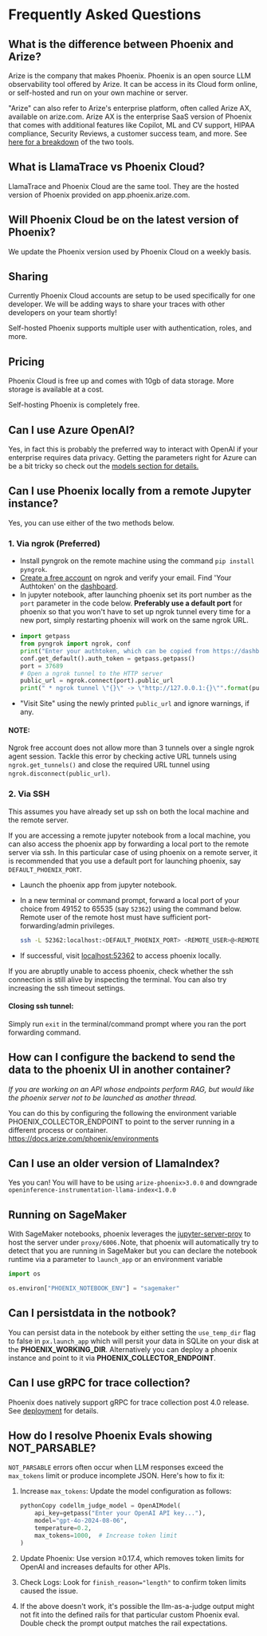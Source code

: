 # Frequently Asked Questions

## What is the difference between Phoenix and Arize?

Arize is the company that makes Phoenix. Phoenix is an open source LLM observability tool offered by Arize. It can be access in its Cloud form online, or self-hosted and run on your own machine or server.

"Arize" can also refer to Arize's enterprise platform, often called Arize AX, available on arize.com. Arize AX is the enterprise SaaS version of Phoenix that comes with additional features like Copilot, ML and CV support, HIPAA compliance, Security Reviews, a customer success team, and more. See [here for a breakdown](https://phoenix.arize.com/pricing/) of the two tools.

## What is LlamaTrace vs Phoenix Cloud?

LlamaTrace and Phoenix Cloud are the same tool. They are the hosted version of Phoenix provided on app.phoenix.arize.com.

## Will Phoenix Cloud be on the latest version of Phoenix?

We update the Phoenix version used by Phoenix Cloud on a weekly basis.

## Sharing

Currently Phoenix Cloud accounts are setup to be used specifically for one developer. We will be adding ways to share your traces with other developers on your team shortly!

Self-hosted Phoenix supports multiple user with authentication, roles, and more.

## Pricing

Phoenix Cloud is free up and comes with 10gb of data storage. More storage is available at a cost.

Self-hosting Phoenix is completely free.

## Can I use Azure OpenAI?

Yes, in fact this is probably the preferred way to interact with OpenAI if your enterprise requires data privacy. Getting the parameters right for Azure can be a bit tricky so check out the [models section for details.](../api/evaluation-models.md#azure-openai)

## Can I use Phoenix locally from a remote Jupyter instance?

Yes, you can use either of the two methods below.

### 1. Via ngrok (Preferred)

* Install pyngrok on the remote machine using the command `pip install pyngrok`.
* [Create a free account](https://ngrok.com/) on ngrok and verify your email. Find 'Your Authtoken' on the [dashboard](https://dashboard.ngrok.com/auth).
* In jupyter notebook, after launching phoenix set its port number as the `port` parameter in the code below. **Preferably use a default port** for phoenix so that you won't have to set up ngrok tunnel every time for a new port, simply restarting phoenix will work on the same ngrok URL.
* ```python
  import getpass
  from pyngrok import ngrok, conf
  print("Enter your authtoken, which can be copied from https://dashboard.ngrok.com/auth")
  conf.get_default().auth_token = getpass.getpass()
  port = 37689
  # Open a ngrok tunnel to the HTTP server
  public_url = ngrok.connect(port).public_url
  print(" * ngrok tunnel \"{}\" -> \"http://127.0.0.1:{}\"".format(public_url, port))
  ```
* "Visit Site" using the newly printed `public_url` and ignore warnings, if any.

#### NOTE:

Ngrok free account does not allow more than 3 tunnels over a single ngrok agent session. Tackle this error by checking active URL tunnels using `ngrok.get_tunnels()` and close the required URL tunnel using `ngrok.disconnect(public_url)`.

### 2. Via SSH

This assumes you have already set up ssh on both the local machine and the remote server.

If you are accessing a remote jupyter notebook from a local machine, you can also access the phoenix app by forwarding a local port to the remote server via ssh. In this particular case of using phoenix on a remote server, it is recommended that you use a default port for launching phoenix, say `DEFAULT_PHOENIX_PORT`.

* Launch the phoenix app from jupyter notebook.
*   In a new terminal or command prompt, forward a local port of your choice from 49152 to 65535 (say `52362`) using the command below. Remote user of the remote host must have sufficient port-forwarding/admin privileges.

    ```bash
    ssh -L 52362:localhost:<DEFAULT_PHOENIX_PORT> <REMOTE_USER>@<REMOTE_HOST>
    ```
* If successful, visit [localhost:52362](http://localhost:52362) to access phoenix locally.

If you are abruptly unable to access phoenix, check whether the ssh connection is still alive by inspecting the terminal. You can also try increasing the ssh timeout settings.

#### Closing ssh tunnel:

Simply run `exit` in the terminal/command prompt where you ran the port forwarding command.

## How can I configure the backend to send the data to the phoenix UI in another container?

_If you are working on an API whose endpoints perform RAG, but would like the phoenix server not to be launched as another thread._

You can do this by configuring the following the environment variable PHOENIX\_COLLECTOR\_ENDPOINT to point to the server running in a different process or container. https://docs.arize.com/phoenix/environments

## Can I use an older version of LlamaIndex?

Yes you can! You will have to be using `arize-phoenix>3.0.0` and downgrade `openinference-instrumentation-llama-index<1.0.0`

## Running on SageMaker

With SageMaker notebooks, phoenix leverages the [jupyter-server-proy](https://github.com/jupyterhub/jupyter-server-proxy) to host the server under `proxy/6006.`Note, that phoenix will automatically try to detect that you are running in SageMaker but you can declare the notebook runtime via a parameter to `launch_app` or an environment variable

```python
import os

os.environ["PHOENIX_NOTEBOOK_ENV"] = "sagemaker"
```

## Can I persistdata in the notbook?

You can persist data in the notebook by either setting the `use_temp_dir` flag to false in `px.launch_app` which will persit your data in SQLite on your disk at the **PHOENIX\_WORKING\_DIR**. Alternatively you can deploy a phoenix instance and point to it via **PHOENIX\_COLLECTOR\_ENDPOINT**.

## Can I use gRPC for trace collection?

Phoenix does natively support gRPC for trace collection post 4.0 release. See [deployment](../deployment/ "mention") for details.

## How do I resolve Phoenix Evals showing NOT\_PARSABLE?

`NOT_PARSABLE` errors often occur when LLM responses exceed the `max_tokens` limit or produce incomplete JSON. Here's how to fix it:

1.  Increase `max_tokens`: Update the model configuration as follows:

    ```python
    pythonCopy codellm_judge_model = OpenAIModel(
        api_key=getpass("Enter your OpenAI API key..."),
        model="gpt-4o-2024-08-06",
        temperature=0.2,
        max_tokens=1000,  # Increase token limit
    )
    ```
2. Update Phoenix: Use version ≥0.17.4, which removes token limits for OpenAI and increases defaults for other APIs.
3. Check Logs: Look for `finish_reason="length"` to confirm token limits caused the issue.&#x20;
4. If the above doesn't work, it's possible the llm-as-a-judge output might not fit into the defined rails for that particular custom Phoenix eval. Double check the prompt output matches the rail expectations.
